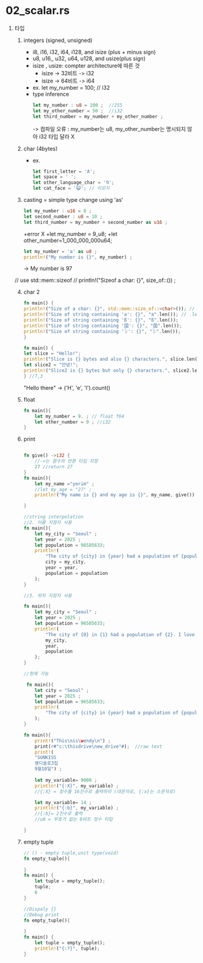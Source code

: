 # 02_scalar.rs

1. 타입
    1. integers (signed, unsigned)
        - i8, i16, i32, i64, i128, and isize (plus + minus sign)
        - u8, u16,, u32, u64, u128, and usize(plus sign)
        - isize , usize: compter architecture에 따른 것
            - isize -> 32비트 -> i32
            - isize -> 64비트 -> i64
        - ex. let my_number = 100; // i32
        - type inference
            ```rust
            let my_number : u8 = 100 ;  //255
            let my_other_number = 50 ;  //i32
            let third_number = my_number + my_other_number ;
            ```
            -> 컴파일 오류 : my_number는 u8, my_other_number는 명시되지 않아 i32 타입 달라 X


    2. char (4bytes)
        - ex.
            ```rust
            let first_letter = 'A';
            let space = ' '; 
            let other_language_char = 'Ꮔ'; 
            let cat_face = '😺'; // 이모지
            ```


    3. casting = simple type change using 'as'
        ```rust
        let my_number : u16 = 8 ;
        let second_number : u8 = 10 ;
        let third_number = my_number + second_number as u16 ;
        ```
        +error X
        +let my_number = 9_u8;
        +let other_number=1_000_000_000u64;

        ```rust
        let my_number = 'a' as u8 ;
        println!("My number is {}", my_number) ;
        ```
        -> My number is 97

    // use std::mem::sizeof
    // println!("Sizeof a char: {}", size_of::<char>()) ;


    4. char 2
        ```rust
        fn main() {
        println!("Size of a char: {}", std::mem::size_of::<char>()); // 4 bytes
        println!("Size of string containing 'a': {}", "a".len()); // .len() gives the size of the string in bytes
        println!("Size of string containing 'ß': {}", "ß".len());
        println!("Size of string containing '国': {}", "国".len());
        println!("Size of string containing '𓅱': {}", "𓅱".len());
        }
        ```

        ```rust
        fn main() {
        let slice = "Hello!";
        println!("Slice is {} bytes and also {} characters.", slice.len(), slice.chars().count()); //chars.count 글자수 세기
        let slice2 = "안녕!";
        println!("Slice2 is {} bytes but only {} characters.", slice2.len(), slice2.chars().count());
        } //7,3
        ```
        "Hello there" -> ('H', 'e', 'l').count()


    5. float
        ```rust
        fn main(){
            let my_number = 9. ; // float f64
            let other_number = 9 ; //i32
        }
        ```
    
    6. print
        ```rust

        fn give() ->i32 {
            //->는 함수의 반환 타입 지정
            27 //return 27
        }
        fn main(){
            let my_name ="yerim" ;
            //let my_age = "27" ;
            println!("My name is {} and my age is {}", my_name, give()) ;

        }
        ```

        ```rust
        //string interpolation
        //2. 이름 지정자 사용
        fn main(){
            let my_city = "Seoul" ;
            let year = 2025 ;
            let population = 96585633;
            println!(
                "The city of {city} in {year} had a population of {population}",
                city = my_city,
                year = year,
                population = population
            );
        }
        ```

        ```rust
        //3. 위치 지정자 사용

        fn main(){
            let my_city = "Seoul" ;
            let year = 2025 ;
            let population = 96585633;
            println!(
                "The city of {0} in {1} had a population of {2}. I love {0}",
                my_city,
                year,
                population
            );
        }
        ```
        
        ```rust
        //현재 가능

         fn main(){
            let city = "Seoul" ;
            let year = 2025 ;
            let population = 96585633;
            println!(
                "The city of {city} in {year} had a population of {population}. I love {city}",
            );
        }
        ```

        ```rust
        fn main(){
            print!("This\nis\wendy\n") ;
            print(r#"c:\thisdrive\new_drive"#);  //raw text
            print!(
            "SUNKISS
            웬디솔로3집
            9월10일") ;
            
            let my_variable= 9000 ;
            println!("{:X}", my_variable) ;
            //{:X} = 정수를 16진수로 출력하라 (대문자로, {:x}는 소문자로)

            let my_variable= 14 ;
            println!("{:b}", my_variable) ;
            //{:b}= 2진수로 출력
            //u8 = 부호가 없는 8비트 정수 타입

        }

    7. empty tuple
        ```rust
        // () - empty tuple,unit type(void)
        fn empty_tuple(){
            
        }
        fn main() {
            let tuple = empty_tuple();
            tuple;
            6
        }
        ```

        ```rust
        //Dispaly {}
        //Debug print
        fn empty_tuple(){
            
        }
        fn main() {
            let tuple = empty_tuple();
            println!("{:?}", tuple);
        }
        ```

